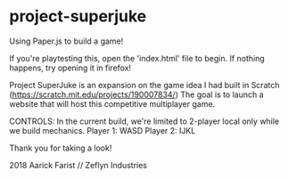 # project-superjuke
Using Paper.js to build a game!

If you're playtesting this, open the 'index.html' file to begin.
If nothing happens, try opening it in firefox!


Project SuperJuke is an expansion on the game idea I had built in Scratch (https://scratch.mit.edu/projects/190007834/)
The goal is to launch a website that will host this competitive multiplayer game.

CONTROLS:
In the current build, we're limited to 2-player local only while we build mechanics.
Player 1: WASD
Player 2: IJKL


Thank you for taking a look!

2018 Aarick Farist // Zeflyn Industries
